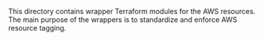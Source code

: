 This directory contains wrapper Terraform modules for the AWS resources. The main purpose of the wrappers is to standardize and enforce AWS resource tagging.